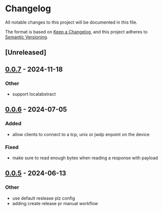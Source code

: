 # Changelog
All notable changes to this project will be documented in this file.

The format is based on [Keep a Changelog](https://keepachangelog.com/en/1.0.0/),
and this project adheres to [Semantic Versioning](https://semver.org/spec/v2.0.0.html).

## [Unreleased]

## [0.0.7](https://github.com/devicelink/adb-client-tokio/compare/v0.0.6...v0.0.7) - 2024-11-18

### Other

- support localabstract

## [0.0.6](https://github.com/devicelink/adb-client-tokio/compare/v0.0.5...v0.0.6) - 2024-07-05

### Added
- allow clients to connect to a tcp, unix or jwdp enpoint on the device

### Fixed
- make sure to read enough bytes when reading a response with payload

## [0.0.5](https://github.com/devicelink/adb-client-tokio/compare/v0.0.4...v0.0.5) - 2024-06-13

### Other
- use default reslease plz config
- adding create release pr manual workflow
